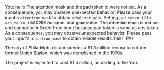 You: hello
The attention mask and the pad token id were not set. As a consequence, you may observe unexpected behavior. Please pass your input's `attention_mask` to obtain reliable results.
Setting `pad_token_id` to `eos_token_id`:50256 for open-end generation.
The attention mask is not set and cannot be inferred from input because pad token is same as eos token. As a consequence, you may observe unexpected behavior. Please pass your input's `attention_mask` to obtain reliable results.
hello, PA)

The city of Philadelphia is considering a $1.5 million renovation of the former Union Station, which was demolished in the 1970s.

The project is expected to cost $1.5 million, according to the
You:
